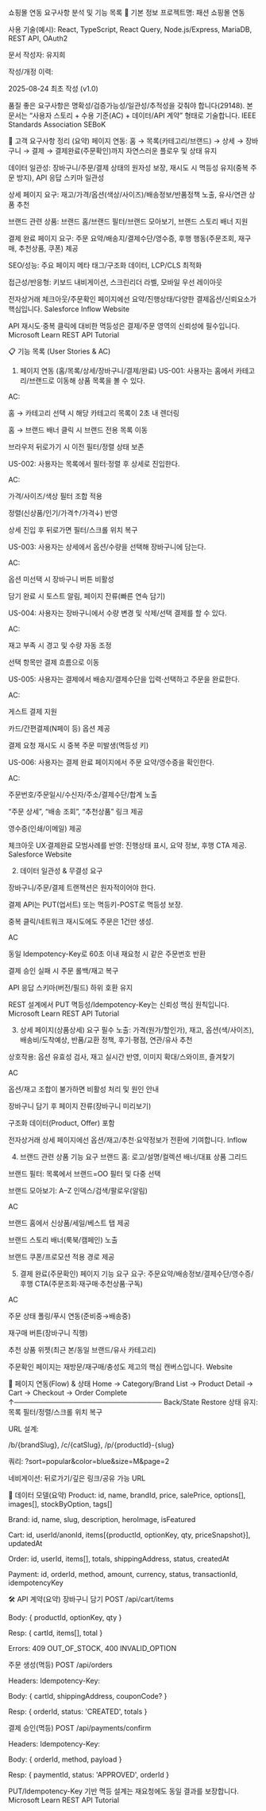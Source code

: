 쇼핑몰 연동 요구사항 분석 및 기능 목록
📌 기본 정보
프로젝트명: 패션 쇼핑몰 연동

사용 기술(예시): React, TypeScript, React Query, Node.js/Express, MariaDB, REST API, OAuth2

문서 작성자: 유지희

작성/개정 이력:

2025-08-24 최초 작성 (v1.0)

품질 좋은 요구사항은 명확성/검증가능성/일관성/추적성을 갖춰야 합니다(29148). 본 문서는 “사용자 스토리 + 수용 기준(AC) + 데이터/API 계약” 형태로 기술합니다. 
IEEE Standards Association
SEBoK

📝 고객 요구사항 정리 (요약)
페이지 연동: 홈 → 목록(카테고리/브랜드) → 상세 → 장바구니 → 결제 → 결제완료(주문확인)까지 자연스러운 플로우 및 상태 유지

데이터 일관성: 장바구니/주문/결제 상태의 원자성 보장, 재시도 시 멱등성 유지(중복 주문 방지), API 응답 스키마 일관성

상세 페이지 요구: 재고/가격/옵션(색상/사이즈)/배송정보/반품정책 노출, 유사/연관 상품 추천

브랜드 관련 상품: 브랜드 홈/브랜드 필터/브랜드 모아보기, 브랜드 스토리 배너 지원

결제 완료 페이지 요구: 주문 요약/배송지/결제수단/영수증, 후행 행동(주문조회, 재구매, 추천상품, 쿠폰) 제공

SEO/성능: 주요 페이지 메타 태그/구조화 데이터, LCP/CLS 최적화

접근성/반응형: 키보드 내비게이션, 스크린리더 라벨, 모바일 우선 레이아웃

전자상거래 체크아웃/주문확인 페이지에선 요약/진행상태/다양한 결제옵션/신뢰요소가 핵심입니다. 
Salesforce
Inflow
Website

API 재시도·중복 클릭에 대비한 멱등성은 결제/주문 영역의 신뢰성에 필수입니다. 
Microsoft Learn
REST API Tutorial

📋 기능 목록 (User Stories & AC)
1) 페이지 연동 (홈/목록/상세/장바구니/결제/완료)
US-001: 사용자는 홈에서 카테고리/브랜드로 이동해 상품 목록을 볼 수 있다.

AC:

 홈 → 카테고리 선택 시 해당 카테고리 목록이 2초 내 렌더링

 홈 → 브랜드 배너 클릭 시 브랜드 전용 목록 이동

 브라우저 뒤로가기 시 이전 필터/정렬 상태 보존

US-002: 사용자는 목록에서 필터·정렬 후 상세로 진입한다.

AC:

 가격/사이즈/색상 필터 조합 적용

 정렬(신상품/인기/가격↑/가격↓) 반영

 상세 진입 후 뒤로가면 필터/스크롤 위치 복구

US-003: 사용자는 상세에서 옵션/수량을 선택해 장바구니에 담는다.

AC:

 옵션 미선택 시 장바구니 버튼 비활성

 담기 완료 시 토스트 알림, 페이지 잔류(빠른 연속 담기)

US-004: 사용자는 장바구니에서 수량 변경 및 삭제/선택 결제를 할 수 있다.

AC:

 재고 부족 시 경고 및 수량 자동 조정

 선택 항목만 결제 흐름으로 이동

US-005: 사용자는 결제에서 배송지/결제수단을 입력·선택하고 주문을 완료한다.

AC:

 게스트 결제 지원

 카드/간편결제(N페이 등) 옵션 제공

 결제 요청 재시도 시 중복 주문 미발생(멱등성 키)

US-006: 사용자는 결제 완료 페이지에서 주문 요약/영수증을 확인한다.

AC:

 주문번호/주문일시/수신자/주소/결제수단/합계 노출

 “주문 상세”, “배송 조회”, “추천상품” 링크 제공

 영수증(인쇄/이메일) 제공

체크아웃 UX·결제완료 모범사례를 반영: 진행상태 표시, 요약 정보, 후행 CTA 제공. 
Salesforce
Website

2) 데이터 일관성 & 무결성
요구

장바구니/주문/결제 트랜잭션은 원자적이어야 한다.

결제 API는 PUT(업서트) 또는 멱등키-POST로 멱등성 보장.

중복 클릭/네트워크 재시도에도 주문은 1건만 생성.

AC

 동일 Idempotency-Key로 60초 이내 재요청 시 같은 주문번호 반환

 결제 승인 실패 시 주문 롤백/재고 복구

 API 응답 스키마(버전/필드) 하위 호환 유지

REST 설계에서 PUT 멱등성/Idempotency-Key는 신뢰성 핵심 원칙입니다. 
Microsoft Learn
REST API Tutorial

3) 상세 페이지(상품상세) 요구
필수 노출: 가격(원가/할인가), 재고, 옵션(색/사이즈), 배송비/도착예상, 반품/교환 정책, 후기·평점, 연관/유사 추천

상호작용: 옵션 유효성 검사, 재고 실시간 반영, 이미지 확대/스와이프, 즐겨찾기

AC

 옵션/재고 조합이 불가하면 비활성 처리 및 원인 안내

 장바구니 담기 후 페이지 잔류(장바구니 미리보기)

 구조화 데이터(Product, Offer) 포함

전자상거래 상세 페이지에선 옵션/재고/추천·요약정보가 전환에 기여합니다. 
Inflow

4) 브랜드 관련 상품 기능 요구
브랜드 홈: 로고/설명/컬렉션 배너/대표 상품 그리드

브랜드 필터: 목록에서 브랜드=OO 필터 및 다중 선택

브랜드 모아보기: A–Z 인덱스/검색/팔로우(알림)

AC

 브랜드 홈에서 신상품/세일/베스트 탭 제공

 브랜드 스토리 배너(룩북/캠페인) 노출

 브랜드 쿠폰/프로모션 적용 경로 제공

5) 결제 완료(주문확인) 페이지 기능 요구
요구: 주문요약/배송정보/결제수단/영수증/후행 CTA(주문조회·재구매·추천상품·구독)

AC

 주문 상태 폴링/푸시 연동(준비중→배송중)

 재구매 버튼(장바구니 직행)

 추천 상품 위젯(최근 본/동일 브랜드/유사 카테고리)

주문확인 페이지는 재방문/재구매/충성도 제고의 핵심 캔버스입니다. 
Website

🔗 페이지 연동(Flow) & 상태
Home → Category/Brand List → Product Detail → Cart → Checkout → Order Complete
                 ↑────────────────────────────── Back/State Restore
상태 유지: 목록 필터/정렬/스크롤 위치 복구

URL 설계:

/b/{brandSlug}, /c/{catSlug}, /p/{productId}-{slug}

쿼리: ?sort=popular&color=blue&size=M&page=2

네비게이션: 뒤로가기/깊은 링크/공유 가능 URL

🧩 데이터 모델(요약)
Product: id, name, brandId, price, salePrice, options[], images[], stockByOption, tags[]

Brand: id, name, slug, description, heroImage, isFeatured

Cart: id, userId/anonId, items[{productId, optionKey, qty, priceSnapshot}], updatedAt

Order: id, userId, items[], totals, shippingAddress, status, createdAt

Payment: id, orderId, method, amount, currency, status, transactionId, idempotencyKey

🛠️ API 계약(요약)
장바구니 담기
POST /api/cart/items

Body: { productId, optionKey, qty }

Resp: { cartId, items[], total }

Errors: 409 OUT_OF_STOCK, 400 INVALID_OPTION

주문 생성(멱등)
POST /api/orders

Headers: Idempotency-Key: <uuid>

Body: { cartId, shippingAddress, couponCode? }

Resp: { orderId, status: 'CREATED', totals }

결제 승인(멱등)
POST /api/payments/confirm

Headers: Idempotency-Key: <uuid>

Body: { orderId, method, payload }

Resp: { paymentId, status: 'APPROVED', orderId }

PUT/Idempotency-Key 기반 멱등 설계는 재요청에도 동일 결과를 보장합니다. 
Microsoft Learn
REST API Tutorial
